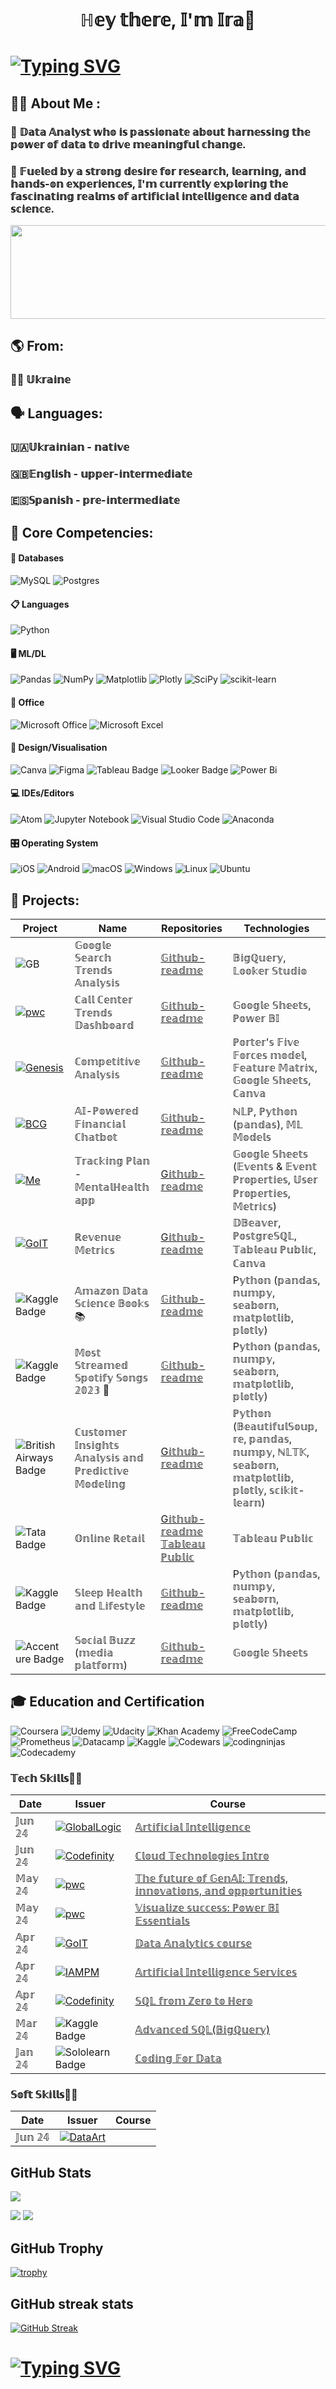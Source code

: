 <h1 align="center">ℍ𝕖𝕪 𝕥𝕙𝕖𝕣𝕖, 𝕀'𝕞 𝕀𝕣𝕒🙌</h1>

# [![Typing SVG](https://readme-typing-svg.herokuapp.com?color=%2336BCF7&lines=𝕎𝕖𝕝𝕔𝕠𝕞𝕖+𝕥𝕠+𝕞𝕪+𝕡𝕣𝕠𝕗𝕚𝕝𝕖+🤗)](https://git.io/typing-svg)

## 👩‍💻 About Me :
### 🌿 𝔻𝕒𝕥𝕒 𝔸𝕟𝕒𝕝𝕪𝕤𝕥 𝕨𝕙𝕠 𝕚𝕤 𝕡𝕒𝕤𝕤𝕚𝕠𝕟𝕒𝕥𝕖 𝕒𝕓𝕠𝕦𝕥 𝕙𝕒𝕣𝕟𝕖𝕤𝕤𝕚𝕟𝕘 𝕥𝕙𝕖 𝕡𝕠𝕨𝕖𝕣 𝕠𝕗 𝕕𝕒𝕥𝕒 𝕥𝕠 𝕕𝕣𝕚𝕧𝕖 𝕞𝕖𝕒𝕟𝕚𝕟𝕘𝕗𝕦𝕝 𝕔𝕙𝕒𝕟𝕘𝕖.
### 💫 𝔽𝕦𝕖𝕝𝕖𝕕 𝕓𝕪 𝕒 𝕤𝕥𝕣𝕠𝕟𝕘 𝕕𝕖𝕤𝕚𝕣𝕖 𝕗𝕠𝕣 𝕣𝕖𝕤𝕖𝕒𝕣𝕔𝕙, 𝕝𝕖𝕒𝕣𝕟𝕚𝕟𝕘, 𝕒𝕟𝕕 𝕙𝕒𝕟𝕕𝕤-𝕠𝕟 𝕖𝕩𝕡𝕖𝕣𝕚𝕖𝕟𝕔𝕖𝕤, 𝕀'𝕞 𝕔𝕦𝕣𝕣𝕖𝕟𝕥𝕝𝕪 𝕖𝕩𝕡𝕝𝕠𝕣𝕚𝕟𝕘 𝕥𝕙𝕖 𝕗𝕒𝕤𝕔𝕚𝕟𝕒𝕥𝕚𝕟𝕘 𝕣𝕖𝕒𝕝𝕞𝕤 𝕠𝕗 𝕒𝕣𝕥𝕚𝕗𝕚𝕔𝕚𝕒𝕝 𝕚𝕟𝕥𝕖𝕝𝕝𝕚𝕘𝕖𝕟𝕔𝕖 𝕒𝕟𝕕 𝕕𝕒𝕥𝕒 𝕤𝕔𝕚𝕖𝕟𝕔𝕖.

<div style="text-align: center;">
    <a href="#">
        <img src="https://github.com/IraSafonik/img/blob/main/6226435516042edfe1a4514a44e2023a.gif" width="800" height="150" />
    </a>
</div>

## 🌎 From:
### 💙💛 𝕌𝕜𝕣𝕒𝕚𝕟𝕖

## 🗣️ Languages: 
### 🇺🇦𝕌𝕜𝕣𝕒𝕚𝕟𝕚𝕒𝕟 - 𝕟𝕒𝕥𝕚𝕧𝕖
### 🇬🇧𝔼𝕟𝕘𝕝𝕚𝕤𝕙 - 𝕦𝕡𝕡𝕖𝕣-𝕚𝕟𝕥𝕖𝕣𝕞𝕖𝕕𝕚𝕒𝕥𝕖
### 🇪🇸𝕊𝕡𝕒𝕟𝕚𝕤𝕙 - 𝕡𝕣𝕖-𝕚𝕟𝕥𝕖𝕣𝕞𝕖𝕕𝕚𝕒𝕥𝕖

## 🌟 Core Competencies: 
#### 💾 Databases
![MySQL](https://img.shields.io/badge/mysql-4479A1.svg?style=for-the-badge&logo=mysql&logoColor=white)
![Postgres](https://img.shields.io/badge/postgres-%23316192.svg?style=for-the-badge&logo=postgresql&logoColor=white)
#### 📋 Languages
![Python](https://img.shields.io/badge/python-3670A0?style=for-the-badge&logo=python&logoColor=ffdd54)
#### 🖥️ ML/DL
![Pandas](https://img.shields.io/badge/pandas-%23150458.svg?style=for-the-badge&logo=pandas&logoColor=white)
![NumPy](https://img.shields.io/badge/numpy-%23013243.svg?style=for-the-badge&logo=numpy&logoColor=white)
![Matplotlib](https://img.shields.io/badge/Matplotlib-%23ffffff.svg?style=for-the-badge&logo=Matplotlib&logoColor=black)
![Plotly](https://img.shields.io/badge/Plotly-%233F4F75.svg?style=for-the-badge&logo=plotly&logoColor=white)
![SciPy](https://img.shields.io/badge/SciPy-%230C55A5.svg?style=for-the-badge&logo=scipy&logoColor=%white)
![scikit-learn](https://img.shields.io/badge/scikit--learn-%23F7931E.svg?style=for-the-badge&logo=scikit-learn&logoColor=white)
#### 🏢 Office
![Microsoft Office](https://img.shields.io/badge/Microsoft_Office-D83B01?style=for-the-badge&logo=microsoft-office&logoColor=white)
![Microsoft Excel](https://img.shields.io/badge/Microsoft_Excel-217346?style=for-the-badge&logo=microsoft-excel&logoColor=white)
#### 🎨 Design/Visualisation
![Canva](https://img.shields.io/badge/Canva-%2300C4CC.svg?style=for-the-badge&logo=Canva&logoColor=white)
![Figma](https://img.shields.io/badge/figma-%23F24E1E.svg?style=for-the-badge&logo=figma&logoColor=white)
![Tableau Badge](https://img.shields.io/badge/Tableau-E97627.svg?style=for-the-badge&logo=Tableau&logoColor=white)
![Looker Badge](https://img.shields.io/badge/Looker-4285F4.svg?style=for-the-badge&logo=Looker&logoColor=white)
![Power Bi](https://img.shields.io/badge/power_bi-F2C811?style=for-the-badge&logo=powerbi&logoColor=black)
#### 💻 IDEs/Editors
![Atom](https://img.shields.io/badge/Atom-%2366595C.svg?style=for-the-badge&logo=atom&logoColor=white)
![Jupyter Notebook](https://img.shields.io/badge/jupyter-%23FA0F00.svg?style=for-the-badge&logo=jupyter&logoColor=white)
![Visual Studio Code](https://img.shields.io/badge/Visual%20Studio%20Code-0078d7.svg?style=for-the-badge&logo=visual-studio-code&logoColor=white)
![Anaconda](https://img.shields.io/badge/Anaconda-%2344A833.svg?style=for-the-badge&logo=anaconda&logoColor=white)
#### 🎛️ Operating System
![iOS](https://img.shields.io/badge/iOS-000000?style=for-the-badge&logo=ios&logoColor=white)
![Android](https://img.shields.io/badge/Android-3DDC84?style=for-the-badge&logo=android&logoColor=white)
![macOS](https://img.shields.io/badge/mac%20os-000000?style=for-the-badge&logo=macos&logoColor=F0F0F0)
![Windows](https://img.shields.io/badge/Windows-0078D6?style=for-the-badge&logo=windows&logoColor=white)
![Linux](https://img.shields.io/badge/Linux-FCC624?style=for-the-badge&logo=linux&logoColor=black)
![Ubuntu](https://img.shields.io/badge/Ubuntu-E95420?style=for-the-badge&logo=ubuntu&logoColor=white)

## 🚀 Projects:
| Project   | Name       | Repositories | Technologies |
|-----------|------------|--------------|--------------|
|![GB](https://img.shields.io/badge/Google%20BigQuery-669DF6.svg?style=for-the-badge&logo=Google-BigQuery&logoColor=white) |𝔾𝕠𝕠𝕘𝕝𝕖 𝕊𝕖𝕒𝕣𝕔𝕙 𝕋𝕣𝕖𝕟𝕕𝕤 𝔸𝕟𝕒𝕝𝕪𝕤𝕚𝕤|[𝔾𝕚𝕥𝕙𝕦𝕓-𝕣𝕖𝕒𝕕𝕞𝕖](https://github.com/IraSafonik/Google-search-trends)|𝔹𝕚𝕘ℚ𝕦𝕖𝕣𝕪, 𝕃𝕠𝕠𝕜𝕖𝕣 𝕊𝕥𝕦𝕕𝕚𝕠|
|<a href='https://github.com/shivamkapasia0' target="_blank"><img alt='pwc' src='https://img.shields.io/badge/pwc-100000?style=for-the-badge&logo=pwc&logoColor=1F1B1B&labelColor=FF0001&color=EA611D'/></a> |ℂ𝕒𝕝𝕝 ℂ𝕖𝕟𝕥𝕖𝕣 𝕋𝕣𝕖𝕟𝕕𝕤 𝔻𝕒𝕤𝕙𝕓𝕠𝕒𝕣𝕕|[𝔾𝕚𝕥𝕙𝕦𝕓-𝕣𝕖𝕒𝕕𝕞𝕖](https://github.com/IraSafonik/pws_call_center_trends)|𝔾𝕠𝕠𝕘𝕝𝕖 𝕊𝕙𝕖𝕖𝕥𝕤, ℙ𝕠𝕨𝕖𝕣 𝔹𝕀|
|<a href='https://github.com/shivamkapasia0' target="_blank"><img alt='Genesis' src='https://img.shields.io/badge/Genesis-100000?style=for-the-badge&logo=Genesis&logoColor=white&labelColor=FFFFFF&color=FFFBFA'/></a>|ℂ𝕠𝕞𝕡𝕖𝕥𝕚𝕥𝕚𝕧𝕖 𝔸𝕟𝕒𝕝𝕪𝕤𝕚𝕤|[𝔾𝕚𝕥𝕙𝕦𝕓-𝕣𝕖𝕒𝕕𝕞𝕖](https://github.com/IraSafonik/Competitive-Analysis)|ℙ𝕠𝕣𝕥𝕖𝕣'𝕤 𝔽𝕚𝕧𝕖 𝔽𝕠𝕣𝕔𝕖𝕤 𝕞𝕠𝕕𝕖𝕝, 𝔽𝕖𝕒𝕥𝕦𝕣𝕖 𝕄𝕒𝕥𝕣𝕚𝕩, 𝔾𝕠𝕠𝕘𝕝𝕖 𝕊𝕙𝕖𝕖𝕥𝕤, ℂ𝕒𝕟𝕧𝕒|
| <a href='https://github.com/shivamkapasia0' target="_blank"><img alt='BCG' src='https://img.shields.io/badge/BCG-100000?style=for-the-badge&logo=BCG&logoColor=white&labelColor=22AF59&color=2C7A29'/></a> |𝔸𝕀-ℙ𝕠𝕨𝕖𝕣𝕖𝕕 𝔽𝕚𝕟𝕒𝕟𝕔𝕚𝕒𝕝 ℂ𝕙𝕒𝕥𝕓𝕠𝕥|[𝔾𝕚𝕥𝕙𝕦𝕓-𝕣𝕖𝕒𝕕𝕞𝕖](https://github.com/IraSafonik/project_GenAI_BCG/blob/main/README.md)|ℕ𝕃ℙ, ℙ𝕪𝕥𝕙𝕠𝕟 (𝕡𝕒𝕟𝕕𝕒𝕤), 𝕄𝕃 𝕄𝕠𝕕𝕖𝕝𝕤|
| <a href='https://github.com/shivamkapasia0' target="_blank"><img alt='Me' src='https://img.shields.io/badge/Me.-100000?style=for-the-badge&logo=Me&logoColor=white&labelColor=black&color=0D0835'/></a> |𝕋𝕣𝕒𝕔𝕜𝕚𝕟𝕘 ℙ𝕝𝕒𝕟 - 𝕄𝕖𝕟𝕥𝕒𝕝ℍ𝕖𝕒𝕝𝕥𝕙 𝕒𝕡𝕡|[G𝕚𝕥𝕙𝕦𝕓-𝕣𝕖𝕒𝕕𝕞𝕖](https://github.com/IraSafonik/CJM-Mental-Health-app/blob/main/README.md)| 𝔾𝕠𝕠𝕘𝕝𝕖 𝕊𝕙𝕖𝕖𝕥𝕤 (𝔼𝕧𝕖𝕟𝕥𝕤 & 𝔼𝕧𝕖𝕟𝕥 ℙ𝕣𝕠𝕡𝕖𝕣𝕥𝕚𝕖𝕤, 𝕌𝕤𝕖𝕣 ℙ𝕣𝕠𝕡𝕖𝕣𝕥𝕚𝕖𝕤, 𝕄𝕖𝕥𝕣𝕚𝕔𝕤) |
| <a href='https://github.com/shivamkapasia0' target="_blank"><img alt='GoIT' src='https://img.shields.io/badge/GoIT-100000?style=for-the-badge&logo=GoIT&logoColor=white&labelColor=black&color=black'/></a> | ℝ𝕖𝕧𝕖𝕟𝕦𝕖 𝕄𝕖𝕥𝕣𝕚𝕔𝕤 | [G𝕚𝕥𝕙𝕦𝕓-𝕣𝕖𝕒𝕕𝕞𝕖](https://github.com/IraSafonik/Revenue-Metrics-Dashboard) | 𝔻𝔹𝕖𝕒𝕧𝕖𝕣, ℙ𝕠𝕤𝕥𝕘𝕣𝕖𝕊ℚ𝕃, 𝕋𝕒𝕓𝕝𝕖𝕒𝕦 ℙ𝕦𝕓𝕝𝕚𝕔, ℂ𝕒𝕟𝕧𝕒 | 
| ![Kaggle Badge](https://img.shields.io/badge/Kaggle-20BEFF?logo=kaggle&logoColor=fff&style=flat) | 𝔸𝕞𝕒𝕫𝕠𝕟 𝔻𝕒𝕥𝕒 𝕊𝕔𝕚𝕖𝕟𝕔𝕖 𝔹𝕠𝕠𝕜𝕤 📚 |[𝔾𝕚𝕥𝕙𝕦𝕓-𝕣𝕖𝕒𝕕𝕞𝕖](https://github.com/IraSafonik/project_Amazon-Data-Science-Books) | P𝕪𝕥𝕙𝕠𝕟 (𝕡𝕒𝕟𝕕𝕒𝕤, 𝕟𝕦𝕞𝕡𝕪, 𝕤𝕖𝕒𝕓𝕠𝕣𝕟, 𝕞𝕒𝕥𝕡𝕝𝕠𝕥𝕝𝕚𝕓, 𝕡𝕝𝕠𝕥𝕝𝕪) |
| ![Kaggle Badge](https://img.shields.io/badge/Kaggle-20BEFF?logo=kaggle&logoColor=fff&style=flat) | 𝕄𝕠𝕤𝕥 𝕊𝕥𝕣𝕖𝕒𝕞𝕖𝕕 𝕊𝕡𝕠𝕥𝕚𝕗𝕪 𝕊𝕠𝕟𝕘𝕤 𝟚𝟘𝟚𝟛 🎵 |[𝔾𝕚𝕥𝕙𝕦𝕓-𝕣𝕖𝕒𝕕𝕞𝕖](https://github.com/IraSafonik/project_Most-Streamed-Spotify-Songs-2023) | P𝕪𝕥𝕙𝕠𝕟 (𝕡𝕒𝕟𝕕𝕒𝕤, 𝕟𝕦𝕞𝕡𝕪, 𝕤𝕖𝕒𝕓𝕠𝕣𝕟, 𝕞𝕒𝕥𝕡𝕝𝕠𝕥𝕝𝕚𝕓, 𝕡𝕝𝕠𝕥𝕝𝕪) |
| ![British Airways Badge](https://img.shields.io/badge/British%20Airways-2E5C99?logo=britishairways&logoColor=fff&style=flat) | ℂ𝕦𝕤𝕥𝕠𝕞𝕖𝕣 𝕀𝕟𝕤𝕚𝕘𝕙𝕥𝕤 𝔸𝕟𝕒𝕝𝕪𝕤𝕚𝕤 𝕒𝕟𝕕 ℙ𝕣𝕖𝕕𝕚𝕔𝕥𝕚𝕧𝕖 𝕄𝕠𝕕𝕖𝕝𝕚𝕟𝕘| [G𝕚𝕥𝕙𝕦𝕓-𝕣𝕖𝕒𝕕𝕞𝕖](https://github.com/IraSafonik/project_British-Airways_Data-Science/blob/main/README.md)| ℙ𝕪𝕥𝕙𝕠𝕟 (𝔹𝕖𝕒𝕦𝕥𝕚𝕗𝕦𝕝𝕊𝕠𝕦𝕡, 𝕣𝕖, 𝕡𝕒𝕟𝕕𝕒𝕤, 𝕟𝕦𝕞𝕡𝕪, ℕ𝕃𝕋𝕂, 𝕤𝕖𝕒𝕓𝕠𝕣𝕟, 𝕞𝕒𝕥𝕡𝕝𝕠𝕥𝕝𝕚𝕓, 𝕡𝕝𝕠𝕥𝕝𝕪, 𝕤𝕔𝕚𝕜𝕚𝕥-𝕝𝕖𝕒𝕣𝕟) | 
| ![Tata Badge](https://img.shields.io/badge/Tata-486AAE?logo=tata&logoColor=fff&style=flat) | 𝕆𝕟𝕝𝕚𝕟𝕖 ℝ𝕖𝕥𝕒𝕚𝕝 | [G𝕚𝕥𝕙𝕦𝕓-𝕣𝕖𝕒𝕕𝕞𝕖](https://github.com/IraSafonik/project_Data-Visualisation_Tata-Group)      [𝕋𝕒𝕓𝕝𝕖𝕒𝕦 ℙ𝕦𝕓𝕝𝕚𝕔](https://public.tableau.com/views/TataRetailAnalysis_17128400337470/TATARETAILANALYSIS?:language=en-US&:sid=&:display_count=n&:origin=viz_share_link) | 𝕋𝕒𝕓𝕝𝕖𝕒𝕦 ℙ𝕦𝕓𝕝𝕚𝕔 |
| ![Kaggle Badge](https://img.shields.io/badge/Kaggle-20BEFF?logo=kaggle&logoColor=fff&style=flat) | 𝕊𝕝𝕖𝕖𝕡 ℍ𝕖𝕒𝕝𝕥𝕙 𝕒𝕟𝕕 𝕃𝕚𝕗𝕖𝕤𝕥𝕪𝕝𝕖 |[𝔾𝕚𝕥𝕙𝕦𝕓-𝕣𝕖𝕒𝕕𝕞𝕖](https://github.com/IraSafonik/project_Sleep_Health_and_Lifestyle/tree/main) | P𝕪𝕥𝕙𝕠𝕟 (𝕡𝕒𝕟𝕕𝕒𝕤, 𝕟𝕦𝕞𝕡𝕪, 𝕤𝕖𝕒𝕓𝕠𝕣𝕟, 𝕞𝕒𝕥𝕡𝕝𝕠𝕥𝕝𝕚𝕓, 𝕡𝕝𝕠𝕥𝕝𝕪) |
|![Accenture Badge](https://img.shields.io/badge/Accenture-A100FF.svg?style=for-the-badge&logo=Accenture&logoColor=white)|𝕊𝕠𝕔𝕚𝕒𝕝 𝔹𝕦𝕫𝕫 (𝕞𝕖𝕕𝕚𝕒 𝕡𝕝𝕒𝕥𝕗𝕠𝕣𝕞)|[𝔾𝕚𝕥𝕙𝕦𝕓-𝕣𝕖𝕒𝕕𝕞𝕖](https://github.com/IraSafonik/project_accenture-north-america/blob/main/README.md)| 𝔾𝕠𝕠𝕘𝕝𝕖 𝕊𝕙𝕖𝕖𝕥𝕤 |

## 🎓 Education and Certification
![Coursera](https://img.shields.io/badge/Coursera-%230056D2.svg?style=for-the-badge&logo=Coursera&logoColor=white)
![Udemy](https://img.shields.io/badge/Udemy-A435F0?style=for-the-badge&logo=Udemy&logoColor=white)
![Udacity](https://img.shields.io/badge/Udacity-grey?style=for-the-badge&logo=udacity&logoColor=15B8E6)
![Khan Academy](https://img.shields.io/badge/KhanAcademy-%2314BF96.svg?style=for-the-badge&logo=KhanAcademy&logoColor=white)
![FreeCodeCamp](https://img.shields.io/badge/Freecodecamp-%23123.svg?&style=for-the-badge&logo=freecodecamp&logoColor=green)
![Prometheus](https://img.shields.io/badge/Prometheus-E6522C?style=for-the-badge&logo=Prometheus&logoColor=white)
![Datacamp](https://img.shields.io/badge/Datacamp-05192D?style=for-the-badge&logo=datacamp&logoColor=03E860)
![Kaggle](https://img.shields.io/badge/Kaggle-035a7d?style=for-the-badge&logo=kaggle&logoColor=white)
![Codewars](https://img.shields.io/badge/Codewars-B1361E?style=for-the-badge&logo=codewars&logoColor=grey)
![codingninjas](https://img.shields.io/badge/coding%20ninjas-DD6620?style=for-the-badge&logo=codingninjas&logoColor=white)
![Codecademy](https://img.shields.io/badge/Codecademy-FFF0E5?style=for-the-badge&logo=codecademy&logoColor=1F243A)

### 𝕋𝕖𝕔𝕙 𝕊𝕜𝕚𝕝𝕝𝕤👩‍💻
| Date      | Issuer     |  Course    |
|-----------|------------|------------|
| 𝕁𝕦𝕟 𝟚𝟜   |<a href='https://github.com/shivamkapasia0' target="_blank"><img alt='GlobalLogic' src='https://img.shields.io/badge/GlobalLogic-100000?style=for-the-badge&logo=GlobalLogic&logoColor=862C2C&labelColor=D02A2B&color=F08510'/></a>|[𝔸𝕣𝕥𝕚𝕗𝕚𝕔𝕚𝕒𝕝 𝕀𝕟𝕥𝕖𝕝𝕝𝕚𝕘𝕖𝕟𝕔𝕖](https://drive.google.com/file/d/1hbLH4gQWX-QWjIUnZ6SeLXRRRWF1vIJb/view?usp=sharing)|
| 𝕁𝕦𝕟 𝟚𝟜   | <a href='https://github.com/shivamkapasia0' target="_blank"><img alt='Codefinity' src='https://img.shields.io/badge/Codefinity-100000?style=for-the-badge&logo=Codefinity&logoColor=2406A3&labelColor=1031F0&color=FFFFFF'/></a> | [ℂ𝕝𝕠𝕦𝕕 𝕋𝕖𝕔𝕙𝕟𝕠𝕝𝕠𝕘𝕚𝕖𝕤 𝕀𝕟𝕥𝕣𝕠](https://codefinity.com/ua/certificate/fe315a76-d9d2-4fa1-8a30-af0de9bf4a70/1118a13a-0288-43c5-8ff9-d51da25c903e)|
| 𝕄𝕒𝕪 𝟚𝟜   |<a href='https://github.com/shivamkapasia0' target="_blank"><img alt='pwc' src='https://img.shields.io/badge/pwc-100000?style=for-the-badge&logo=pwc&logoColor=1F1B1B&labelColor=FF0001&color=EA611D'/></a> | [𝕋𝕙𝕖 𝕗𝕦𝕥𝕦𝕣𝕖 𝕠𝕗 𝔾𝕖𝕟𝔸𝕀: 𝕋𝕣𝕖𝕟𝕕𝕤, 𝕚𝕟𝕟𝕠𝕧𝕒𝕥𝕚𝕠𝕟𝕤, 𝕒𝕟𝕕 𝕠𝕡𝕡𝕠𝕣𝕥𝕦𝕟𝕚𝕥𝕚𝕖𝕤](https://drive.google.com/file/d/13H9cWrfQFXHXJRyRLzL6ALMDf8h41LZf/view?usp=sharing) |
| 𝕄𝕒𝕪 𝟚𝟜   |<a href='https://github.com/shivamkapasia0' target="_blank"><img alt='pwc' src='https://img.shields.io/badge/pwc-100000?style=for-the-badge&logo=pwc&logoColor=1F1B1B&labelColor=FF0001&color=EA611D'/></a> |[𝕍𝕚𝕤𝕦𝕒𝕝𝕚𝕫𝕖 𝕤𝕦𝕔𝕔𝕖𝕤𝕤: ℙ𝕠𝕨𝕖𝕣 𝔹𝕀 𝔼𝕤𝕤𝕖𝕟𝕥𝕚𝕒𝕝𝕤](https://drive.google.com/file/d/1qvIS1s6PHpdOdC8kIjDFPALENiUMpixW/view?usp=sharing)|
| 𝔸𝕡𝕣 𝟚𝟜   | <a href='https://github.com/shivamkapasia0' target="_blank"><img alt='GoIT' src='https://img.shields.io/badge/GoIT-100000?style=for-the-badge&logo=GoIT&logoColor=white&labelColor=black&color=black'/></a> | [𝔻𝕒𝕥𝕒 𝔸𝕟𝕒𝕝𝕪𝕥𝕚𝕔𝕤 𝕔𝕠𝕦𝕣𝕤𝕖](https://drive.google.com/file/d/1O3hZDuOx67xv0hVwWKykjtmvXAksgKki/view?usp=sharing)|
| 𝔸𝕡𝕣 𝟚𝟜   | <a href='https://github.com/shivamkapasia0' target="_blank"><img alt='IAMPM' src='https://img.shields.io/badge/IAMPM-100000?style=for-the-badge&logo=IAMPM&logoColor=3207EA&labelColor=F0F1F7&color=F3F2FA'/></a> | [𝔸𝕣𝕥𝕚𝕗𝕚𝕔𝕚𝕒𝕝 𝕀𝕟𝕥𝕖𝕝𝕝𝕚𝕘𝕖𝕟𝕔𝕖 𝕊𝕖𝕣𝕧𝕚𝕔𝕖𝕤](https://drive.google.com/file/d/1V5ZNFrxozPu_Yi4shPqr1WWTCVCaUmt3/view?usp=sharing) |
| 𝔸𝕡𝕣 𝟚𝟜   | <a href='https://github.com/shivamkapasia0' target="_blank"><img alt='Codefinity' src='https://img.shields.io/badge/Codefinity-100000?style=for-the-badge&logo=Codefinity&logoColor=2406A3&labelColor=1031F0&color=FFFFFF'/></a> | [𝕊ℚ𝕃 𝕗𝕣𝕠𝕞 ℤ𝕖𝕣𝕠 𝕥𝕠 ℍ𝕖𝕣𝕠](https://codefinity.com/ua/certificate/fe315a76-d9d2-4fa1-8a30-af0de9bf4a70/track/25864197-0f8f-4346-97d9-28d814e3f385) |
| 𝕄𝕒𝕣 𝟚𝟜  | ![Kaggle Badge](https://img.shields.io/badge/Kaggle-20BEFF?logo=kaggle&logoColor=fff&style=flat) | [𝔸𝕕𝕧𝕒𝕟𝕔𝕖𝕕 𝕊ℚ𝕃(𝔹𝕚𝕘ℚ𝕦𝕖𝕣𝕪)](https://www.kaggle.com/learn/certification/irynasafonik/advanced-sql) |
| 𝕁𝕒𝕟 𝟚𝟜  | ![Sololearn Badge](https://img.shields.io/badge/Sololearn-149EF2?logo=sololearn&logoColor=fff&style=flat) | [ℂ𝕠𝕕𝕚𝕟𝕘 𝔽𝕠𝕣 𝔻𝕒𝕥𝕒](https://www.sololearn.com/en/certificates/CC-GAHOGEUC) |

### 𝕊𝕠𝕗𝕥 𝕊𝕜𝕚𝕝𝕝𝕤🧘‍♀️
| Date      | Issuer     |  Course    |
|-----------|------------|------------|
| 𝕁𝕦𝕟 𝟚𝟜    |<a href='#000C1F' target="_blank"><img alt='DataArt' src='https://img.shields.io/badge/Dataart-100000?style=for-the-badge&logo=DataArt&logoColor=000000&labelColor=000000&color=000000'/></a> | | 

## GitHub Stats
![](https://github-profile-summary-cards.vercel.app/api/cards/profile-details?username=IraSafonik&theme=tokyonight)

![](https://github-profile-summary-cards.vercel.app/api/cards/stats?username=IraSafonik&theme=tokyonight) ![](https://github-profile-summary-cards.vercel.app/api/cards/productive-time?username=IraSafonik&theme=tokyonight)

## GitHub Trophy
[![trophy](https://github-profile-trophy.vercel.app/?username=IraSafonik&show_icons=true&theme=tokyonight)](https://github.com/IraSafonik/github-profile-trophy)

## GitHub streak stats
[![GitHub Streak](https://github-readme-streak-stats.herokuapp.com/?user=IraSafonik&show_icons=true&theme=tokyonight)](https://git.io/streak-stats)

# [![Typing SVG](https://readme-typing-svg.herokuapp.com?color=%2336BCF7&lines=𝕋𝕙𝕒𝕟𝕜+𝕪𝕠𝕦+𝕗𝕠𝕣+𝕣𝕖𝕒𝕕𝕚𝕟𝕘!💙)](https://git.io/typing-svg)
